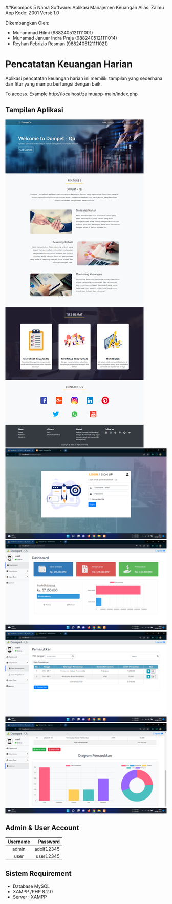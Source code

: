 
##Kelompok 5
  Nama Software: Aplikasi Manajemen Keuangan
  Alias: Zaimu App
  Kode: Z001
  Versi: 1.0

  Dikembangkan Oleh: 
  - Muhammad Hilmi 			(9882405121111001)
  - Muhamad Januar Indra Praja	        (9882405121111014)
  - Reyhan Febrizio Resman 		(9882405121111021)	

# Pencatatan Keuangan Harian
Aplikasi pencatatan keuangan harian ini memiliki tampilan yang sederhana dan fitur yang mampu berfungsi dengan baik.

To access. Example http://localhost/zaimuapp-main/index.php

## Tampilan Aplikasi
![ss](img/ss1.png)
![ss](img/ss2.png)
![ss](img/ss3.png)
![ss](img/ss4.png)
![ss](img/ss5.png)

## Admin & User Account
|  Username | Password     |
|:---------:|---------:    |
|  admin    |  adolf12345  |
|  user     |  user12345   |

## Sistem Requirement
- Database MySQL
- XAMPP /PHP 8.2.0
- Server : XAMPP



